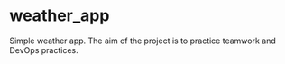 # weather_app
Simple weather app. The aim of the project is to practice teamwork and DevOps practices.
